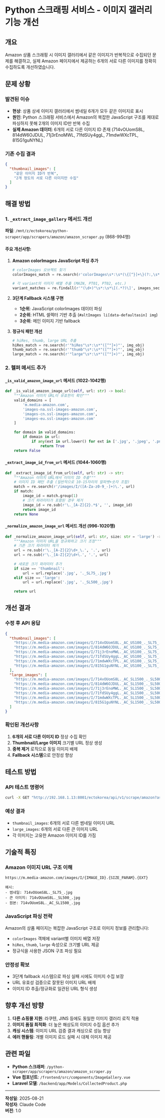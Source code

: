 # Python 스크래핑 서비스 - 이미지 갤러리 기능 개선

## 개요

Amazon 상품 스크래핑 시 이미지 갤러리에서 같은 이미지가 반복적으로 수집되던 문제를 해결하고, 실제 Amazon 페이지에서 제공하는 6개의 서로 다른 이미지를 정확히 수집하도록 개선하였습니다.

## 문제 상황

### 발견된 이슈
- **현상**: 상품 상세 이미지 갤러리에서 썸네일 6개가 모두 같은 이미지로 표시
- **원인**: Python 스크래핑 서비스에서 Amazon의 복잡한 JavaScript 구조를 제대로 파싱하지 못해 2개의 이미지 ID만 반복 수집
- **실제 Amazon 데이터**: 6개의 서로 다른 이미지 ID 존재 (714vOUomS8L, 814dW6OJDUL, 71j3rEnoMWL, 71fdSUy4ggL, 71mdwWXcTPL, 815G1guNYNL)

### 기존 수집 결과
```json
{
  "thumbnail_images": [
    "같은 이미지 ID가 반복",
    "2개 정도의 서로 다른 이미지만 수집"
  ]
}
```

## 해결 방법

### 1. `_extract_image_gallery` 메서드 개선

**파일**: `/mnt/z/ectokorea/python-scraper/app/scrapers/amazon/amazon_scraper.py` (868-994행)

#### 주요 개선사항:

1. **Amazon colorImages JavaScript 파싱 추가**
   ```python
   # colorImages 오브젝트 찾기
   colorImages_match = re.search(r'colorImages\s*:\s*(\{[^}]+\}(?:,\s*[^}]+\})*)', content)
   
   # 각 variant의 이미지 배열 추출 (MAIN, PT01, PT02, etc.)
   variant_matches = re.findall(r'"(\d+)"\s*:\s*\[(.*?)\]', images_section, re.DOTALL)
   ```

2. **3단계 Fallback 시스템 구현**
   - **1순위**: JavaScript colorImages 데이터 파싱
   - **2순위**: HTML 셀렉터 기반 추출 (`#altImages li[data-defaultasin] img`)
   - **3순위**: 메인 이미지 기반 fallback

3. **정규식 패턴 개선**
   ```python
   # hiRes, thumb, large URL 추출
   hiRes_match = re.search(r'"hiRes"\s*:\s*"([^"]+)"', img_obj)
   thumb_match = re.search(r'"thumb"\s*:\s*"([^"]+)"', img_obj)
   large_match = re.search(r'"large"\s*:\s*"([^"]+)"', img_obj)
   ```

### 2. 헬퍼 메서드 추가

#### `_is_valid_amazon_image_url` 메서드 (1022-1042행)
```python
def _is_valid_amazon_image_url(self, url: str) -> bool:
    """Amazon 이미지 URL이 유효한지 확인"""
    valid_domains = [
        'm.media-amazon.com',
        'images-na.ssl-images-amazon.com',
        'images-cn.ssl-images-amazon.com',
        'images-eu.ssl-images-amazon.com'
    ]
    
    for domain in valid_domains:
        if domain in url:
            if any(ext in url.lower() for ext in ['.jpg', '.jpeg', '.png', '.webp', '.gif']):
                return True
    return False
```

#### `_extract_image_id_from_url` 메서드 (1044-1060행)
```python
def _extract_image_id_from_url(self, url: str) -> str:
    """Amazon 이미지 URL에서 이미지 ID 추출"""
    # 이미지 ID 패턴 추출 (일반적으로 10-15자리의 알파벳+숫자 조합)
    match = re.search(r'/images/I/([A-Za-z0-9_-]+)\.', url)
    if match:
        image_id = match.group(1)
        # 크기 파라미터가 포함된 경우 제거
        image_id = re.sub(r'\._[A-Z]{2}.*$', '', image_id)
        return image_id
    return None
```

#### `_normalize_amazon_image_url` 메서드 개선 (996-1020행)
```python
def _normalize_amazon_image_url(self, url: str, size: str = 'large') -> str:
    """Amazon 이미지 URL을 정규화하고 크기 조정"""
    # 기존 크기 파라미터 제거
    url = re.sub(r'\._[A-Z]{2}\d+_\.', '.', url)
    url = re.sub(r'\._[A-Z]{2}\d+\.', '.', url)
    
    # 새로운 크기 파라미터 추가
    if size == 'thumbnail':
        url = url.replace('.jpg', '._SL75_.jpg')
    elif size == 'large':
        url = url.replace('.jpg', '._SL500_.jpg')
    
    return url
```

## 개선 결과

### 수정 후 API 응답
```json
{
  "thumbnail_images": [
    "https://m.media-amazon.com/images/I/714vOUomS8L._AC_US100_._SL75_.jpg",
    "https://m.media-amazon.com/images/I/814dW6OJDUL._AC_US100_._SL75_.jpg", 
    "https://m.media-amazon.com/images/I/71j3rEnoMWL._AC_US100_._SL75_.jpg",
    "https://m.media-amazon.com/images/I/71fdSUy4ggL._AC_US100_._SL75_.jpg",
    "https://m.media-amazon.com/images/I/71mdwWXcTPL._AC_US100_._SL75_.jpg",
    "https://m.media-amazon.com/images/I/815G1guNYNL._AC_US100_._SL75_.jpg"
  ],
  "large_images": [
    "https://m.media-amazon.com/images/I/714vOUomS8L._AC_SL1500_._SL500_.jpg",
    "https://m.media-amazon.com/images/I/814dW6OJDUL._AC_SL1500_._SL500_.jpg",
    "https://m.media-amazon.com/images/I/71j3rEnoMWL._AC_SL1500_._SL500_.jpg", 
    "https://m.media-amazon.com/images/I/71fdSUy4ggL._AC_SL1500_._SL500_.jpg",
    "https://m.media-amazon.com/images/I/71mdwWXcTPL._AC_SL1500_._SL500_.jpg",
    "https://m.media-amazon.com/images/I/815G1guNYNL._AC_SL1500_._SL500_.jpg"
  ]
}
```

### 확인된 개선사항
1. **6개의 서로 다른 이미지 ID** 정상 수집 확인
2. **Thumbnail/Large 이미지** 크기별 URL 정상 생성  
3. **중복 제거** 로직으로 동일 이미지 배제
4. **Fallback 시스템**으로 안정성 향상

## 테스트 방법

### API 테스트 명령어
```bash
curl -X GET "http://192.168.1.13:8001/ectokorea/api/v1/scrape/amazon?asin=B0DJNXJTJL"
```

### 예상 결과
- `thumbnail_images`: 6개의 서로 다른 썸네일 이미지 URL
- `large_images`: 6개의 서로 다른 큰 이미지 URL  
- 각 이미지는 고유한 Amazon 이미지 ID를 가짐

## 기술적 특징

### Amazon 이미지 URL 구조 이해
```
https://m.media-amazon.com/images/I/{IMAGE_ID}.{SIZE_PARAM}.{EXT}

예시:
- 썸네일: 714vOUomS8L._SL75_.jpg
- 큰 이미지: 714vOUomS8L._SL500_.jpg
- 원본: 714vOUomS8L._AC_SL1500_.jpg
```

### JavaScript 파싱 전략
Amazon의 상품 페이지는 복잡한 JavaScript 구조로 이미지 정보를 관리합니다:
- `colorImages` 객체에 variant별 이미지 배열 저장
- `hiRes`, `thumb`, `large` 속성으로 크기별 URL 제공
- 정규식을 사용한 JSON 구조 파싱 필요

### 안정성 확보
- 3단계 fallback 시스템으로 파싱 실패 시에도 이미지 수집 보장
- URL 유효성 검증으로 잘못된 이미지 URL 배제
- 이미지 ID 추출/정규화로 일관된 URL 형식 생성

## 향후 개선 방향

1. **다른 쇼핑몰 지원**: 라쿠텐, JINS 등에도 동일한 이미지 갤러리 로직 적용
2. **이미지 품질 최적화**: 더 높은 해상도의 이미지 수집 옵션 추가  
3. **캐싱 시스템**: 이미지 URL 검증 결과 캐싱으로 성능 향상
4. **에러 핸들링**: 개별 이미지 로드 실패 시 대체 이미지 제공

## 관련 파일

- **Python 스크래퍼**: `/python-scraper/app/scrapers/amazon/amazon_scraper.py`
- **Vue 컴포넌트**: `/frontend/src/components/ImageGallery.vue`
- **Laravel 모델**: `/backend/app/Models/CollectedProduct.php`

---
**작성일**: 2025-08-21  
**작성자**: Claude Code  
**버전**: 1.0